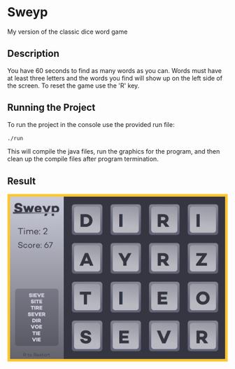 # Sweyp
My version of the classic dice word game

## Description

You have 60 seconds to find as many words as you can. Words must have at least three letters and the words you find will show up on the left side of the screen. To reset the game use the 'R' key. 

## Running the Project

To run the project in the console use the provided run file:

```bash
./run
```

This will compile the java files, run the graphics for the program, and then clean up the compile files after program termination.

## Result

![Master](/SweypImage.jpg?raw=true "Sweyp")
